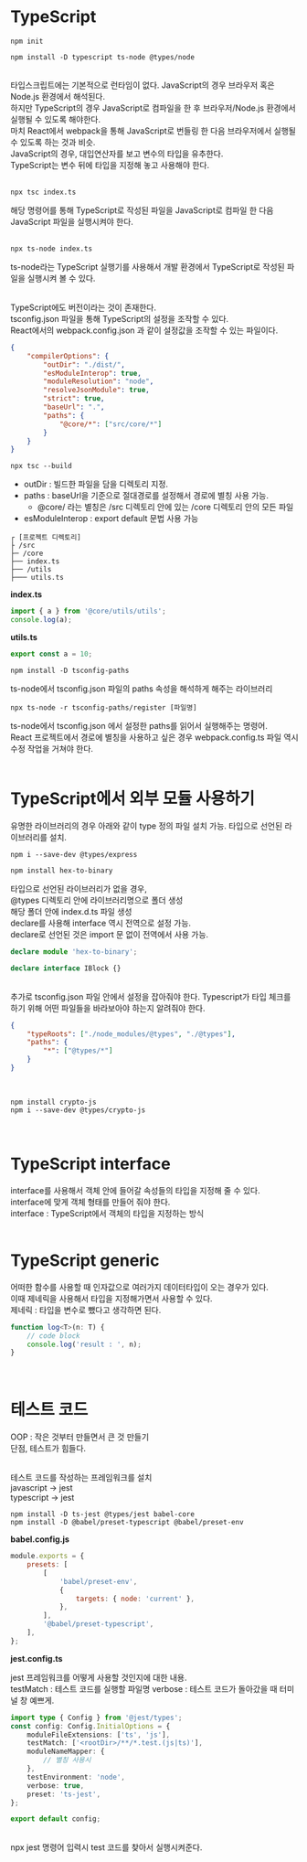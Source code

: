 # TypeScript

```shell
npm init

npm install -D typescript ts-node @types/node
```

<br>
타입스크립트에는 기본적으로 런타임이 없다.
JavaScript의 경우 브라우저 혹은 Node.js 환경에서 해석된다.
<br>
하지만 TypeScript의 경우 JavaScript로 컴파일을 한 후 브라우저/Node.js 환경에서 실행될 수 있도록 해야한다.
<br>
마치 React에서 webpack을 통해 JavaScript로 번들링 한 다음 브라우저에서 실행될 수 있도록 하는 것과 비슷.
<br>
JavaScript의 경우, 대입연산자를 보고 변수의 타입을 유추한다.
<br>
TypeScript는 변수 뒤에 타입을 지정해 놓고 사용해야 한다.
<br>
<br>

```shell
npx tsc index.ts
```

해당 명령어를 통해 TypeScript로 작성된 파일을 JavaScript로 컴파일 한 다음 JavaScript 파일을 실행시켜야 한다.
<br>
<br>

```shell
npx ts-node index.ts
```

ts-node라는 TypeScript 실행기를 사용해서 개발 환경에서 TypeScript로 작성된 파일을 실행시켜 볼 수 있다.
<br>
<br>

TypeScript에도 버전이라는 것이 존재한다.
<br>
tsconfig.json 파일을 통해 TypeScript의 설정을 조작할 수 있다.
<br>
React에서의 webpack.config.json 과 같이 설정값을 조작할 수 있는 파일이다.

```json
{
    "compilerOptions": {
        "outDir": "./dist/",
        "esModuleInterop": true,
        "moduleResolution": "node",
        "resolveJsonModule": true,
        "strict": true,
        "baseUrl": ".",
        "paths": {
            "@core/*": ["src/core/*"]
        }
    }
}
```

```shell
npx tsc --build
```

-   outDir : 빌드한 파일을 담을 디렉토리 지정.
-   paths : baseUrl을 기준으로 절대경로를 설정해서 경로에 별칭 사용 가능.
    -   @core/ 라는 별칭은 /src 디렉토리 안에 있는 /core 디렉토리 안의 모든 파일
-   esModuleInterop : export default 문법 사용 가능

```
┌ [프로젝트 디렉토리]
├ /src
├─ /core
├── index.ts
├── /utils
├─── utils.ts

```

**index.ts**

```typescript
import { a } from '@core/utils/utils';
console.log(a);
```

**utils.ts**

```typescript
export const a = 10;
```

```shell
npm install -D tsconfig-paths
```

ts-node에서 tsconfig.json 파일의 paths 속성을 해석하게 해주는 라이브러리

```shell
npx ts-node -r tsconfig-paths/register [파일명]
```

ts-node에서 tsconfig.json 에서 설정한 paths를 읽어서 실행해주는 명령어.
<br>
React 프로젝트에서 경로에 별칭을 사용하고 싶은 경우 webpack.config.ts 파일 역시 수정 작업을 거쳐야 한다.
<br>
<br>

# TypeScript에서 외부 모듈 사용하기

유명한 라이브러리의 경우 아래와 같이 type 정의 파일 설치 가능.
타입으로 선언된 라이브러리를 설치.

```shell
npm i --save-dev @types/express
```

```shell
npm install hex-to-binary
```

타입으로 선언된 라이브러리가 없을 경우,
<br>
@types 디렉토리 안에 라이브러리명으로 폴더 생성
<br>
해당 폴더 안에 index.d.ts 파일 생성
<br>
declare를 사용해 interface 역시 전역으로 설정 가능.
<br>
declare로 선언된 것은 import 문 없이 전역에서 사용 가능.

```typescript
declare module 'hex-to-binary';

declare interface IBlock {}
```

<br>
추가로 tsconfig.json 파일 안에서 설정을 잡아줘야 한다. Typescript가 타입 체크를 하기 위해 어떤 파일들을 바라보아야 하는지 알려줘야 한다.

```json
{
    "typeRoots": ["./node_modules/@types", "./@types"],
    "paths": {
        "*": ["@types/*"]
    }
}
```

<br>

```shell
npm install crypto-js
npm i --save-dev @types/crypto-js
```

<br>

# TypeScript interface

interface를 사용해서 객체 안에 들어갈 속성들의 타입을 지정해 줄 수 있다.
<br>
interface에 맞게 객체 형태를 만들어 줘야 한다.
<br>
interface : TypeScript에서 객체의 타입을 지정하는 방식
<br>
<br>

# TypeScript generic

어떠한 함수를 사용할 때 인자값으로 여러가지 데이터타입이 오는 경우가 있다.
<br>
이때 제네릭을 사용해서 타입을 지정해가면서 사용할 수 있다.
<br>
제네릭 : 타입을 변수로 뺐다고 생각하면 된다.

```typescript
function log<T>(n: T) {
    // code block
    console.log('result : ', n);
}
```

<br>

# 테스트 코드

OOP : 작은 것부터 만들면서 큰 것 만들기
<br>
단점, 테스트가 힘들다.

<br>
테스트 코드를 작성하는 프레임워크를 설치
<br>
javascript -> jest
<br>
typescript -> jest

```shell
npm install -D ts-jest @types/jest babel-core
npm install -D @babel/preset-typescript @babel/preset-env
```

**babel.config.js**

```javascript
module.exports = {
    presets: [
        [
            'babel/preset-env',
            {
                targets: { node: 'current' },
            },
        ],
        '@babel/preset-typescript',
    ],
};
```

**jest.config.ts**

jest 프레임워크를 어떻게 사용할 것인지에 대한 내용.
<br>
testMatch : 테스트 코드를 실행할 파일명
verbose : 테스트 코드가 돌아갔을 때 터미널 창 예쁘게.

```typescript
import type { Config } from '@jest/types';
const config: Config.InitialOptions = {
    moduleFileExtensions: ['ts', 'js'],
    testMatch: ['<rootDir>/**/*.test.(js|ts)'],
    moduleNameMapper: {
        // 별칭 사용시
    },
    testEnvironment: 'node',
    verbose: true,
    preset: 'ts-jest',
};

export default config;
```

<br>
npx jest 명령어 입력시 test 코드를 찾아서 실행시켜준다.
